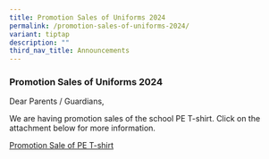 ```yaml
---
title: Promotion Sales of Uniforms 2024
permalink: /promotion-sales-of-uniforms-2024/
variant: tiptap
description: ""
third_nav_title: Announcements
---
```

<h3>Promotion Sales of Uniforms 2024</h3>
<p></p>
<p>Dear Parents / Guardians,</p>
<p>We are having promotion sales of the school PE T-shirt. Click on the attachment
below for more information.</p>
<p><a href="/files/Announcements/Promotion_Sale_of_Uniforms_SSS_17may24.pdf" rel="noopener noreferrer nofollow" target="_blank">Promotion Sale of PE T-shirt</a>
</p>
<p></p>
<p></p>